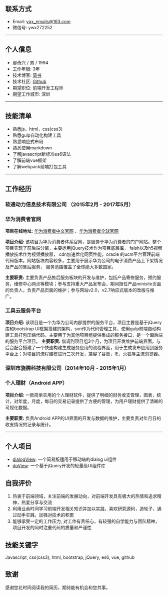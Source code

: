 ## 联系方式 ##
* Email: [yqx_emails@163.com](mailto:yqx_emails@163.com)
* 微信号: ywx272252
---------------------------------------------------------------------------------------
## 个人信息 ##

* 鄢奇兴 / 男 / 1994
* 工作年限: 3年
* 技术博客: [简书](http://www.jianshu.com/u/867538129030)
* 技术社区: [Github](https://github.com/webproblem)
* 期望职位: 前端开发工程师
* 期望工作城市: 深圳
-------------------------------------------------------------------------------------------
## 技能清单 ##

* 熟悉js，html，css(css3)
* 熟悉gulp自动化构建工具
* 熟悉响应式布局
* 熟悉使用markdown
* 了解javascript新标准es6语法
* 了解前端vue框架
* 了解webpack前端打包工具
--------------------------------------------------------------------------------------------
## 工作经历 ##

### 软通动力信息技术有限公司 （2015年2月 - 2017年5月） ###

### 华为消费者官网 ###

**项目在线地址:** [华为消费者中文官网](http://consumer.huawei.com/cn/index.htm) 、[华为消费者全球官网](http://consumer.huawei.com/en/index.htm)

**项目介绍:** 该项目为华为消费者体系官网，是服务于华为消费者的门户网站。整个项目实现了前后端分离，主要运用jQuery技术作为项目底层库， falsh以及h5视频播放技术作为视频播放器， cdn加速优化网页性能，oracle 的ucm平台管理前端代码版本。网站版块内容较多，主要用于展示华为公司的电子消费产品上下架情况及产品的售后服务， 服务范围覆盖了全球绝大多数国家。

**主要职责:** 主要负责产品售后服务板块的开发与维护，包括产品寄修服务，预约服务，维修中心网点等模块；参与支持重大产品发布会，期间担任产品minisite页面的负责人，负责产品页面的维护；参与网站v2.0，v2.7响应式版本的改版与推广。

### 工具云服务平台 ###

**项目介绍:** 该项目是一个为华为公司内部提供的服务平台，项目主要是基于jQuery库和bootstrap UI框架搭建的架构，svn作为代码管理工具，使用gulp前端自动构建工具打包压缩代码，主要用于为其他项目组提供集成的服务接口，是一个偏后端的服务平台项目。
**主要职责:** 借调到项目组3个月，为项目开发维护前端界面，与后台配合搭建了一个快速构建生成服务应用的流程界面，用于生成发布应用到服务平台上；对项目的流程建模进行二次开发，兼容了谷歌，IE，火狐等主流浏览器。


### 深圳市骁腾科技有限公司（2014年10月 - 2015年1月） ###

### 个人理财（Android APP） ###

**项目介绍:** 一款简单实用的个人理财软件，提供了明细的财务收支管理，图表，统计，对年度，月度，每日的交易记录提供了方便的管理，为用户理财提供了清晰的可视化数据。

**主要职责:** 负责Android APP的UI界面的开发与数据的维护，主要负责对年月日的收支情况的记录与统计。

------------------------------------------------------------------------------------------

## 个人项目 ##

* [dialogView](https://github.com/webproblem/hello-world/tree/master/dialogDemo): 一个简易版适用于移动端的dialog ui组件
* [doView](https://github.com/webproblem/doView): 一个基于jQuery开发的轻量级UI组件库

## 自我评价 ##

1. 热衷于前端领域，关注前端的发展动向，对前端开发具有极大的热情和追求精神，热爱分享与交流
2. 利用业余时间学习前端开发相关知识并加以实践，喜欢研究源码，造轮子，通过动手实践，加强对技术的积累
3. 能够承受一定的工作压力, 对工作有责任心，有较强的自学能力与团队精神，项目开发的同时注重代码的质量和严谨性

## 技能关键字 ##

Javascript, css(css3), html, bootstrap, jQuery, es6, vue, github

## 致谢 ##

感谢您花时间阅读我的简历，期待能有机会和您共事。
